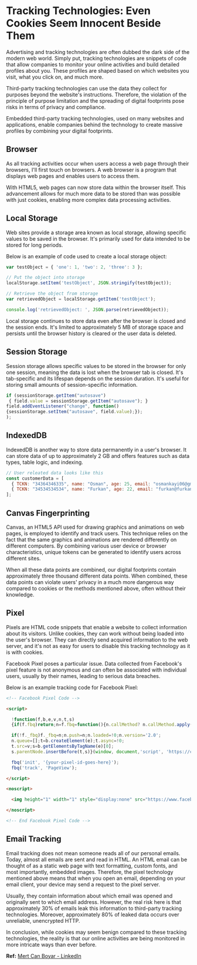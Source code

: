 # Tracking Technologies: Even Cookies Seem Innocent Beside Them

Advertising and tracking technologies are often dubbed the dark side of the modern web world. Simply put, tracking technologies are snippets of code that allow companies to monitor your online activities and build detailed profiles about you. These profiles are shaped based on which websites you visit, what you click on, and much more.

Third-party tracking technologies can use the data they collect for purposes beyond the website's instructions. Therefore, the violation of the principle of purpose limitation and the spreading of digital footprints pose risks in terms of privacy and compliance.

Embedded third-party tracking technologies, used on many websites and applications, enable companies behind the technology to create massive profiles by combining your digital footprints.

## Browser

As all tracking activities occur when users access a web page through their browsers, I'll first touch on browsers. A web browser is a program that displays web pages and enables users to access them.

With HTML5, web pages can now store data within the browser itself. This advancement allows for much more data to be stored than was possible with just cookies, enabling more complex data processing activities.

## Local Storage

Web sites provide a storage area known as local storage, allowing specific values to be saved in the browser. It's primarily used for data intended to be stored for long periods.

Below is an example of code used to create a local storage object:

```js
var testObject = { 'one': 1, 'two': 2, 'three': 3 };

// Put the object into storage
localStorage.setItem('testObject', JSON.stringify(testObject));

// Retrieve the object from storage
var retrievedObject = localStorage.getItem('testObject');

console.log('retrievedObject: ', JSON.parse(retrievedObject));
```

Local storage continues to store data even after the browser is closed and the session ends. It's limited to approximately 5 MB of storage space and persists until the browser history is cleared or the user data is deleted.

## Session Storage

Session storage allows specific values to be stored in the browser for only one session, meaning the data is lost when the browser tab is closed. It's tab-specific and its lifespan depends on the session duration. It's useful for storing small amounts of session-specific information.

```js
if (sessionStorage.getItem("autosave")
 { field.value = sessionStorage.getItem("autosave"); }
field.addEventListener("change", function()
{sessionStorage.setItem("autosave", field.value);});
);
```

## IndexedDB

IndexedDB is another way to store data permanently in a user's browser. It can store data of up to approximately 2 GB and offers features such as data types, table logic, and indexing.

```js
// User releated data looks like this
const customerData = [
  { TCKN: "34364346335", name: "Osman", age: 25, email: "osmankayi06@gmail.com" },
  { TCKN: "34534534534", name: "Furkan", age: 22, email: "furkan@furkan.com" }
];
```

## Canvas Fingerprinting

Canvas, an HTML5 API used for drawing graphics and animations on web pages, is employed to identify and track users. This technique relies on the fact that the same graphics and animations are rendered differently on different computers. By combining various user device or browser characteristics, unique tokens can be generated to identify users across different sites.

When all these data points are combined, our digital footprints contain approximately three thousand different data points. When combined, these data points can violate users' privacy in a much more dangerous way compared to cookies or the methods mentioned above, often without their knowledge.

## Pixel

Pixels are HTML code snippets that enable a website to collect information about its visitors. Unlike cookies, they can work without being loaded into the user's browser. They can directly send acquired information to the web server, and it's not as easy for users to disable this tracking technology as it is with cookies.

Facebook Pixel poses a particular issue. Data collected from Facebook's pixel feature is not anonymous and can often be associated with individual users, usually by their names, leading to serious data breaches.

Below is an example tracking code for Facebook Pixel:

```html
<!-- Facebook Pixel Code -->

<script>

  !function(f,b,e,v,n,t,s)
  {if(f.fbq)return;n=f.fbq=function(){n.callMethod? n.callMethod.apply(n,arguments):n.queue.push(arguments)};

  if(!f._fbq)f._fbq=n;n.push=n;n.loaded=!0;n.version='2.0';
  n.queue=[];t=b.createElement(e);t.async=!0;
  t.src=v;s=b.getElementsByTagName(e)[0];
  s.parentNode.insertBefore(t,s)}(window, document,'script', 'https://connect.facebook.net/en_US/fbevents.js');

  fbq('init', '{your-pixel-id-goes-here}');
  fbq('track', 'PageView');

</script>

<noscript>

  <img height="1" width="1" style="display:none" src="https://www.facebook.com/tr?id={your-pixel-id-goes-here}&ev=PageView&noscript=1"/>

</noscript>

<!-- End Facebook Pixel Code -->
```

## Email Tracking

Email tracking does not mean someone reads all of our personal emails. Today, almost all emails are sent and read in HTML. An HTML email can be thought of as a static web page with text formatting, custom fonts, and most importantly, embedded images. Therefore, the pixel technology mentioned above means that when you open an email, depending on your email client, your device may send a request to the pixel server.

Usually, they contain information about which email was opened and originally sent to which email address. However, the real risk here is that approximately 30% of emails leak this information to third-party tracking technologies. Moreover, approximately 80% of leaked data occurs over unreliable, unencrypted HTTP.

In conclusion, while cookies may seem benign compared to these tracking technologies, the reality is that our online activities are being monitored in more intricate ways than ever before.

**Ref:** [Mert Can Boyar - LinkedIn](https://www.linkedin.com/pulse/%C3%A7erezlerin-bile-yan%C4%B1nda-masum-kald%C4%B1%C4%9F%C4%B1-takip-mert-can-boyar/?originalSubdomain=tr)
